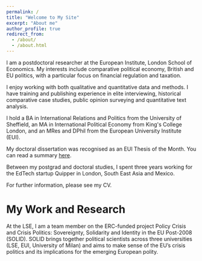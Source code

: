 ```yaml
---
permalink: /
title: "Welcome to My Site"
excerpt: "About me"
author_profile: true
redirect_from: 
  - /about/
  - /about.html
---
```


I am a postdoctoral researcher at the European Institute, London School of Economics. My interests include comparative political economy, British and EU politics, with a particular focus on financial regulation and taxation. 

I enjoy working with both qualitative and quantitative data and methods. I have training and publishing experience in elite interviewing, historical comparative case studies, public opinion surveying and quantitative text analysis.     

I hold a BA in International Relations and Politics from the University of Sheffield, an MA in International Political Economy from King's College London, and an MRes and DPhil from the European University Institute (EUI).

My doctoral dissertation was recognised as an EUI Thesis of the Month. You can read a summary [here](http://github.com "Thesis of the Month"). 

Between my postgrad and doctoral studies, I spent three years working for the EdTech startup Quipper in London, South East Asia and Mexico.

For further information, please see my CV.

My Work and Research
======

At the LSE, I am a team member on the ERC-funded project Policy Crisis and Crisis Politics: Sovereignty, Solidarity and Identity in the EU Post-2008 (SOLID). SOLID brings together political scientists across three universities (LSE, EUI, University of Milan) and aims to make sense of the EU’s crisis politics and its implications for the emerging European polity.
